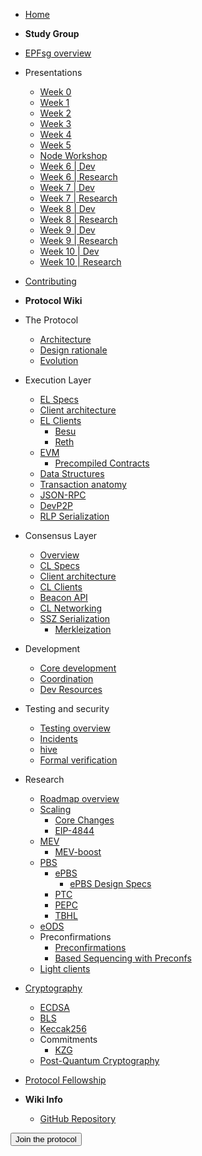 - [Home](readme.md)
- **Study Group**
- [EPFsg overview](/eps/intro.md)
- Presentations
  - [Week 0](/eps/week0.md)
  - [Week 1](/eps/week1.md)
  - [Week 2](/eps/week2.md)
  - [Week 3](/eps/week3.md)
  - [Week 4](/eps/week4.md)
  - [Week 5](/eps/week5.md)
  - [Node Workshop](/eps/nodes_workshop.md)
  - [Week 6 | Dev](/eps/week6-dev.md)
  - [Week 6 | Research](/eps/week6-research.md)
  - [Week 7 | Dev](/eps/week7-dev.md)
  - [Week 7 | Research](/eps/week7-research.md)
  - [Week 8 | Dev](/eps/week8-dev.md)
  - [Week 8 | Research](/eps/week8-research.md)
  - [Week 9 | Dev](/eps/week9-dev.md)
  - [Week 9 | Research](/eps/week9-research.md)
  - [Week 10 | Dev](/eps/week10-dev.md)
  - [Week 10 | Research](/eps/week10-research.md)
- [Contributing](contributing.md)
- **Protocol Wiki**
- The Protocol
  - [Architecture](/wiki/protocol/architecture.md)
  - [Design rationale](/wiki/protocol/design-rationale.md)
  - [Evolution](/wiki/protocol/history.md)
- Execution Layer
  - [EL Specs](/wiki/EL/el-specs.md)
  - [Client architecture](/wiki/EL/el-architecture.md)
  - [EL Clients](/wiki/EL/el-clients.md)
    - [Besu](/wiki/EL/clients/besu.md)
    - [Reth](/wiki/EL/clients/reth.md)
  - [EVM](/wiki/EL/evm.md)
    - [Precompiled Contracts](/wiki/EL/precompiled-contracts.md)
  - [Data Structures](/wiki/EL/data-structures.md)
  - [Transaction anatomy](/wiki/EL/transaction.md)
  - [JSON-RPC](/wiki/EL/JSON-RPC.md)
  - [DevP2P](/wiki/EL/devp2p.md)
  - [RLP Serialization](/wiki/EL/RLP.md)
- Consensus Layer
  - [Overview](/wiki/CL/overview.md)
  - [CL Specs](/wiki/CL/cl-specs.md)
  - [Client architecture](/wiki/CL/client-architecture.md)
  - [CL Clients](/wiki/CL/cl-clients.md)
  - [Beacon API](/wiki/CL/beacon-api.md)
  - [CL Networking](/wiki/CL/cl-networking.md)
  - [SSZ Serialization](/wiki/CL/SSZ.md)
    - [Merkleization](/wiki/CL/merkleization.md)
- Development
  - [Core development](/wiki/dev/core-development.md)
  - [Coordination](/wiki/dev/pm.md)
  - [Dev Resources](/wiki/dev/cs-resources.md)
- Testing and security
  - [Testing overview](/wiki/testing/overview.md)
  - [Incidents](/wiki/testing/incidents.md)
  - [hive](/wiki/testing/hive.md)
  - [Formal verification](/wiki/testing/formal-verification.md)
- Research
  - [Roadmap overview](/wiki/research/roadmap.md)
  - [Scaling](/wiki/research/scaling/scaling.md)
    - [Core Changes](/wiki/research/scaling/core-changes/core-changes.md)
    - [EIP-4844](/wiki/research/scaling/core-changes/eip-4844.md)
  - [MEV](/wiki/research/PBS/mev.md)
    - [MEV-boost](/wiki/research/PBS/mev-boost.md)
  - [PBS](/wiki/research/PBS/pbs.md)
    - [ePBS](/wiki/research/PBS/ePBS.md)
      - [ePBS Design Specs](/wiki/research/PBS/ePBS-Specs.md)
    - [PTC](/wiki/research/PBS/PTC.md)
    - [PEPC](/wiki/research/PBS/PEPC.md)
    - [TBHL](/wiki/research/PBS/TBHL.md)
  - [eODS](/wiki/research/eODS.md)
  - Preconfirmations
    - [Preconfirmations](/wiki/research/Preconfirmations/Preconfirmations.md)
    - [Based Sequencing with Preconfs](/wiki/research/Preconfirmations/BasedSequencingPreconfs.md)
  - [Light clients](/wiki/research/light-clients.md)
- [Cryptography](/wiki/Cryptography/intro.md)
  - [ECDSA](/wiki/Cryptography/ecdsa.md)
  - [BLS](/wiki/Cryptography/bls.md)
  - [Keccak256](/wiki/Cryptography/keccak256.md)
  - Commitments
    - [KZG](/wiki/Cryptography/KZG.md)
  - [Post-Quantum Cryptography](/wiki/Cryptography/post-quantum-cryptography.md)
- [Protocol Fellowship](/wiki/epf.md)

- **Wiki Info**
  - [GitHub Repository](https://github.com/eth-protocol-fellows/protocol-studies)

<form action="https://epf.wiki/#/eps/intro" target="_blank">
  <input type="submit" value="Join the protocol" class="btn-primary" />
</form>
